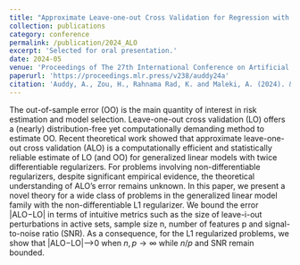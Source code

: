 ```yaml
---
title: "Approximate Leave-one-out Cross Validation for Regression with L1 Regularizers"
collection: publications
category: conference
permalink: /publication/2024_ALO
excerpt: 'Selected for oral presentation.'
date: 2024-05
venue: 'Proceedings of The 27th International Conference on Artificial Intelligence and Statistics'
paperurl: 'https://proceedings.mlr.press/v238/auddy24a'
citation: 'Auddy, A., Zou, H., Rahnama Rad, K. and Maleki, A. (2024). &quot;Approximate Leave-one-out Cross Validation for Regression with L1 Regularizers.&quot; <i>Proceedings of The 27th International Conference on AISTATS</i>. 238:2377-2385.'
---
```

The out-of-sample error (OO) is the main quantity of interest in risk estimation and model selection. Leave-one-out cross validation (LO) offers a (nearly) distribution-free yet computationally demanding method to estimate OO. Recent theoretical work showed that approximate leave-one-out cross validation (ALO) is a computationally efficient and statistically reliable estimate of LO (and OO) for generalized linear models with twice differentiable regularizers. For problems involving non-differentiable regularizers, despite significant empirical evidence, the theoretical understanding of ALO’s error remains unknown. In this paper, we present a novel theory for a wide class of problems in the generalized linear model family with the non-differentiable L1 regularizer. We bound the error |ALO−LO| in terms of intuitive metrics such as the size of leave-i-out perturbations in active sets, sample size n, number of features p and signal-to-noise ratio (SNR). As a consequence, for the L1 regularized problems, we show that |ALO−LO|⟶0 when $n,p\to\infty$ while $n/p$ and SNR remain bounded.
